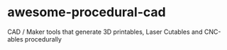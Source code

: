 # awesome-procedural-cad
CAD / Maker tools that generate 3D printables, Laser Cutables and CNC-ables procedurally
